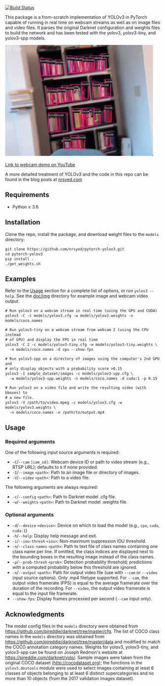 [![Build Status](https://travis-ci.com/nrsyed/pytorch-yolov3.svg?branch=master)](https://travis-ci.com/nrsyed/pytorch-yolov3)

This package is a from-scratch implementation of YOLOv3 in PyTorch capable of
running in real time on webcam streams as well as on image files and video
files. It parses the original Darknet configuration and weights files to build
the network and has been tested with the yolov3, yolov3-tiny, and yolov3-spp
models.

<img src="doc/img/webcam_example.gif" /><br><br>
[Link to webcam demo on YouTube](https://www.youtube.com/watch?v=wyKoi5Hc8WY)

A more detailed treatment of YOLOv3 and the code in this repo can be found in
the blog posts at
[nrsyed.com](https://nrsyed.com/2020/04/28/a-pytorch-implementation-of-yolov3-for-real-time-object-detection-part-1/)

## Requirements

+ Python &ge; 3.6

## Installation

Clone the repo, install the package, and download weight files to the `models`
directory:

```
git clone https://github.com/nrsyed/pytorch-yolov3.git
cd pytorch-yolov3
pip install .
./get_weights.sh
```

## Examples

Refer to the [Usage](#usage) section for a complete list of options, or run
`yolov3 --help`. See the [doc/img](doc/img) directory for example image and
webcam video output.

```
# Run yolov3 on a webcam stream in real time (using the GPU and CUDA)
yolov3 -C -c models/yolov3.cfg -w models/yolov3.weights -n models/coco.names
```

```
# Run yolov3-tiny on a webcam stream from webcam 2 (using the CPU instead
# of GPU) and display the FPS in real time
yolov3 -C 2 -c models/yolov3-tiny.cfg -w models/yolov3-tiny.weights \
  -n models/coco.names -d cpu --show-fps
```

```
# Run yolov3-spp on a directory of images using the computer's 2nd GPU and
# only display objects with a probability score >0.15
yolov3 -I sample_dataset/images -c models/yolov3-spp.cfg \
  -w models/yolov3-spp.weights -n models/coco.names -d cuda:1 -p 0.15
```

```
# Run yolov3 on a video file and write the resulting video (with bboxes) to
# a new file.
yolov3 -V /path/to/video.mpeg -c models/yolov3.cfg -w models/yolov3.weights \
  -n models/coco.names -o /path/to/output.mp4
```

## Usage

### Required arguments

One of the following input source arguments is required:

+ `-C`/`--cam` `[cam_id]`: Webcam device ID or path to video stream
	(e.g., RTSP URL); defaults to `0` if none provided.
+ `-I`/`--image` `<path>`: Path to an image file or directory of images.
+ `-V`/`--video` `<path>`: Path to a video file.

The following arguments are always required:

+ `-c`/`--config` `<path>`: Path to Darknet model .cfg file.
+ `-w`/`--weights` `<path>`: Path to Darknet model .weights file.

### Optional arguments

+ `-d`/`--device` `<device>`: Device on which to load the model (e.g., `cpu`,
	`cuda`, `cuda:1`)
+ `-h`/`--help`: Display help message and exit.
+ `-i`/`--iou-thresh` `<iou>`: Non-maximum suppression IOU threshold.
+ `-n`/`--class-names` `<path>`: Path to text file of class names containing
	one class name per line. If omitted, the class indices are displayed next to
	the bounding boxes in the resulting image instead of the class names.
+ `-p`/`--prob-thresh` `<prob>`: Detection probability threshold; predictions
	with a computed probability below this threshold are ignored.
+ `-o`/`--output` `<path>`: Path for output video file (use with `--cam` or
  `--video` input source options). Only .mp4 filetype supported. For `--cam`,
  the output video framerate (FPS) is equal to the average framerate over the
  duration of the recording. For `--video`, the output video framerate is equal
  to the input file framerate.
+ `--show-fps`: Display frames processed per second (`--cam` input only).


## Acknowledgments
The model config files in the `models` directory were obtained from
https://github.com/pjreddie/darknet/tree/master/cfg. The list of COCO class
names in the `models` directory was obtained from
https://github.com/pjreddie/darknet/tree/master/data and modified to match
the COCO annotation category names. Weights for yolov3, yolov3-tiny, and
yolov3-spp can be found on Joseph Redmon's website at
https://pjreddie.com/darknet/yolo/. Sample images were taken from the original
COCO dataset (http://cocodataset.org); the functions in the `yolov3.devtools`
module were used to select images containing at least 6 classes of objects
belonging to at least 6 distinct supercategories and no more than 10 objects
(from the 2017 validation images dataset).
